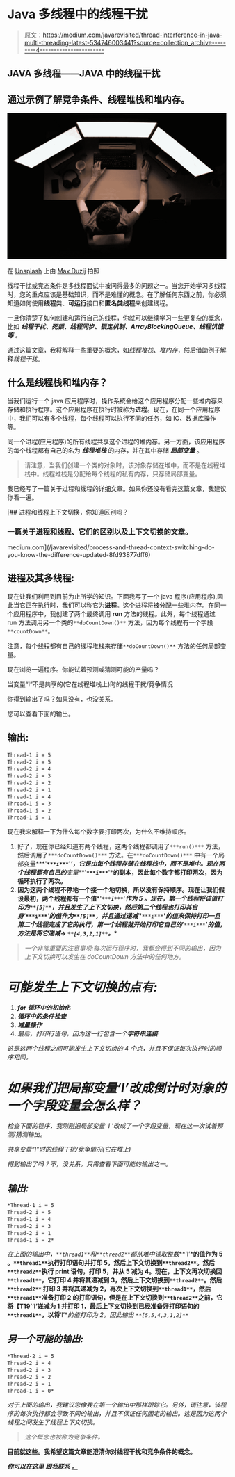 # Java 多线程中的线程干扰

> 原文：<https://medium.com/javarevisited/thread-interference-in-java-multi-threading-latest-534746003441?source=collection_archive---------4----------------------->

## JAVA 多线程——JAVA 中的线程干扰

## 通过示例了解竞争条件、线程堆栈和堆内存。

![](img/445328e1d3d41356e1a382199e958fef.png)

在 [Unsplash](https://unsplash.com/s/photos/programming?utm_source=unsplash&utm_medium=referral&utm_content=creditCopyText) 上由 [Max Duzij](https://unsplash.com/@max_duz?utm_source=unsplash&utm_medium=referral&utm_content=creditCopyText) 拍照

线程干扰或竞态条件是多线程面试中被问得最多的问题之一。当您开始学习多线程时，您的重点应该是基础知识，而不是难懂的概念。在了解任何东西之前，你必须知道如何使用**线程**类、**可运行**接口和**匿名类线程**来创建线程。

一旦你清楚了如何创建和运行自己的线程，你就可以继续学习一些更复杂的概念，比如 ***线程干扰、死锁、线程同步、锁定机制、ArrayBlockingQueue、线程饥饿等*** *。*

通过这篇文章，我将解释一些重要的概念，如*线程堆栈、堆内存*，然后借助例子解释*线程干扰*。

## 什么是线程栈和堆内存？

当我们运行一个 java 应用程序时，操作系统会给这个应用程序分配一些堆内存来存储和执行程序。这个应用程序在执行时被称为**进程**。现在，在同一个应用程序中，我们可以有多个线程，每个线程可以执行不同的任务，如 IO、数据库操作等。

同一个进程(应用程序)的所有线程共享这个进程的堆内存。另一方面，该应用程序的每个线程都有自己的名为 ***线程堆栈*** 的内存，并在其中存储 ***局部变量*** 。

> 请注意，当我们创建一个类的对象时，该对象存储在堆中，而不是在线程堆栈中。线程堆栈是分配给每个线程的私有内存，只存储局部变量。

我已经写了一篇关于过程和线程的详细文章。如果你还没有看完这篇文章，我建议你看一遍。

[](/javarevisited/process-and-thread-context-switching-do-you-know-the-difference-updated-8fd93877dff6) [## 进程和线程上下文切换，你知道区别吗？

### 一篇关于进程和线程、它们的区别以及上下文切换的文章。

medium.com](/javarevisited/process-and-thread-context-switching-do-you-know-the-difference-updated-8fd93877dff6) 

## 进程及其多线程:

现在让我们利用到目前为止所学的知识。下面我写了一个 java 程序(应用程序),因此当它正在执行时，我们可以称它为**进程**。这个进程将被分配一些堆内存。在同一个应用程序中，我创建了两个最终调用 **run** 方法的线程。此外，每个线程通过 run 方法调用另一个类的`**doCountDown()**` 方法，因为每个线程有一个字段`**countDown**`。

注意，每个线程都有自己的线程堆栈来存储`**doCountDown()**` 方法的任何局部变量。

现在浏览一遍程序。你能试着预测或猜测可能的产量吗？

当变量“I”不是共享的(它在线程堆栈上)时的线程干扰/竞争情况

你得到输出了吗？如果没有，也没关系。

您可以查看下面的输出。

## 输出:

```
Thread-1 i = 5
Thread-2 i = 5
Thread-2 i = 4
Thread-2 i = 3
Thread-2 i = 2
Thread-2 i = 1
Thread-1 i = 4
Thread-1 i = 3
Thread-1 i = 2
Thread-1 i = 1
```

现在我来解释一下为什么每个数字要打印两次，为什么不维持顺序。

1.  好了，现在你已经知道有两个线程，这两个线程都调用了`***run()***` 方法，然后调用了`***doCountDown()***` 方法。在`***doCountDown()***` 中有一个局部变量***'***`***i***`***'***'，它是由每个线程存储在线程栈中，而不是堆中。现在两个线程都有自己的**变量***'***`***i***`***'***的副本，因此每个数字都打印两次，因为循环执行了两次。**
2.  **因为这两个线程不停地一个接一个地切换，所以没有保持顺序。现在让我们假设最初，两个线程都有一个值***'***`***i***`***'****作为 ***5*** 。现在，第一个线程将该值打印为`**[5]**`，并且发生了上下文切换，然后第二个线程也打印其自身***'***`***i***`***'***的值作为`**[5]**`，并且通过递减***'***'***`***i***`***'***的值来保持打印一旦第二个线程完成了它的执行，第一个线程就开始打印它自己的***’***`***i***`***’***的值，方法是将它递减→ `**[4,3,2,1]**`。******

> *一个非常重要的注意事项:每次运行程序时，我都会得到不同的输出，因为上下文切换可以发生在 doCountDown 方法中的任何地方。*

# *可能发生上下文切换的点有:*

1.  ***for 循环中的初始化***
2.  ***循环中的条件检查***
3.  ***减量操作***
4.  *最后，打印行语句，因为这一行包含一个**字符串连接***

*这是这两个线程之间可能发生上下文切换的 4 个点，并且不保证每次执行时的顺序相同。*

# *如果我们把局部变量‘I’改成倒计时对象的一个字段变量会怎么样？*

*检查下面的程序，我刚刚把局部变量' I '改成了一个字段变量，现在这一次试着预测/猜测输出。*

*共享变量“I”时的线程干扰/竞争情况(它在堆上)*

*得到输出了吗？不，没关系。只需查看下面可能的输出之一。*

## *输出:*

```
*Thread-1 i = 5
Thread-2 i = 5
Thread-1 i = 4
Thread-2 i = 3
Thread-2 i = 1
Thread-1 i = 2*
```

*在上面的输出中，`**thread1**`和`**thread2**`都从堆中读取整数***‘I’***的值作为 **5** 。`**thread1**`执行打印语句并打印 5，然后上下文切换到`**thread2**`。然后`**thread2**`执行 print 语句，打印 5，并从 5 减为 4。现在，上下文再次切换回`**thread1**`，它打印 4 并将其递减到 3，然后上下文切换到`**thread2**`。然后`**thread2**` 打印 3 并将其递减为 2，再次上下文切换到`**thread1**`，然后`**thread1**`准备打印 2 的打印语句，但是在上下文切换到`**thread2**`之前，它将【T19’‘I’递减为 1 并打印 1，最后上下文切换到已经准备好打印语句的`**thread1**`，以将**‘I’**的值打印为 2。因此输出 `**[5,5,4,3,1,2]**`*

## *另一个可能的输出:*

```
*Thread-2 i = 5
Thread-2 i = 4
Thread-2 i = 3
Thread-2 i = 2
Thread-2 i = 1
Thread-1 i = 0*
```

*对于上面的输出，我建议您像我在第一个输出中那样跟踪它。另外，请注意，该程序的每次执行都会导致不同的输出，并且不保证任何固定的输出。这是因为这两个线程之间发生了线程上下文切换。*

> *这个概念也被称为竞争条件。*

****目前就这些。我希望这篇文章能澄清你对线程干扰和竞争条件的概念。****

****你可以在这里*** ***跟我联系*** [***。***](/@basecs101)*